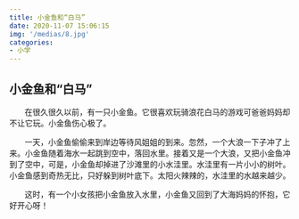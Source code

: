 ```yaml
---
title: 小金鱼和“白马”
date: 2020-11-07 15:06:15
img: '/medias/8.jpg'
categories:
- 小学
---
```


## 小金鱼和“白马”
&nbsp;&nbsp;&nbsp;&nbsp;&nbsp;&nbsp;&nbsp;在很久很久以前，有一只小金鱼。它很喜欢玩骑浪花白马的游戏可爸爸妈妈却不让它玩。小金鱼伤心极了。  

&nbsp;&nbsp;&nbsp;&nbsp;&nbsp;&nbsp;&nbsp;一天，小金鱼偷偷来到岸边等待风姐姐的到来。忽然，一个大浪一下子冲了上来。小金鱼随着海水一起跳到空中，落回水里。接着又是一个大浪，又把小金鱼冲到了空中，可是，小金鱼却掉进了沙滩里的小水洼里。水洼里有一片小小的树叶。小金鱼感到奇热无比，只好躲到树叶底下。太阳火辣辣的，水洼里的水越来越少。  

&nbsp;&nbsp;&nbsp;&nbsp;&nbsp;&nbsp;&nbsp;这时，有一个小女孩把小金鱼放入水里，小金鱼又回到了大海妈妈的怀抱，它好开心呀！
  